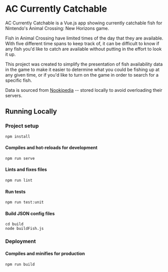 # AC Currently Catchable
AC Currently Catchable is a Vue.js app showing currently catchable fish for Nintendo's Animal Crossing: New Horizons game.

Fish in Animal Crossing have limited times of the day that they are available.  With five different time spans to keep track of, it can be difficult to know if any fish you'd like to catch are available without putting in the effort to look it up.

This project was created to simplify the presentation of fish availability data in the game to make it easier to determine what you could be fishing up at any given time, or if you'd like to turn on the game in order to search for a specific fish.

Data is sourced from [Nookipedia](https://nookipedia.com) -- stored locally to avoid overloading their servers.

## Running Locally
### Project setup
```
npm install
```

#### Compiles and hot-reloads for development
```
npm run serve
```

#### Lints and fixes files
```
npm run lint
```

#### Run tests
```
npm run test:unit
```

#### Build JSON config files
```
cd build
node buildFish.js
```

### Deployment
#### Compiles and minifies for production
```
npm run build
```
